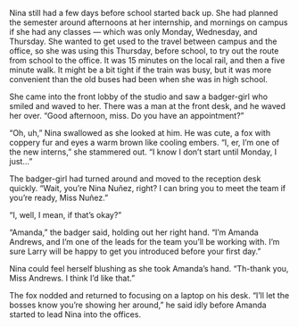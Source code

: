 
Nina still had a few days before school started back up. She had planned the semester around afternoons at her internship, and mornings on campus if she had any classes — which was only Monday, Wednesday, and Thursday. She wanted to get used to the travel between campus and the office, so she was using this Thursday, before school, to try out the route from school to the office. It was 15 minutes on the local rail, and then a five minute walk. It might be a bit tight if the train was busy, but it was more convenient than the old buses had been when she was in high school.

She came into the front lobby of the studio and saw a badger-girl who smiled and waved to her. There was a man at the front desk, and he waved her over. “Good afternoon, miss. Do you have an appointment?”

“Oh, uh,” Nina swallowed as she looked at him. He was cute, a fox with coppery fur and eyes a warm brown like cooling embers. “I, er, I’m one of the new interns,” she stammered out. “I know I don’t start until Monday, I just…”

The badger-girl had turned around and moved to the reception desk quickly. “Wait, you’re Nina Nuñez, right? I can bring you to meet the team if you’re ready, Miss Nuñez.”

“I, well, I mean, if that’s okay?”

“Amanda,” the badger said, holding out her right hand. “I’m Amanda Andrews, and I’m one of the leads for the team you’ll be working with. I’m sure Larry will be happy to get you introduced before your first day.”

Nina could feel herself blushing as she took Amanda’s hand. “Th-thank you, Miss Andrews. I think I’d like that.”

The fox nodded and returned to focusing on a laptop on his desk. “I’ll let the bosses know you’re showing her around,” he said idly before Amanda started to lead Nina into the offices.
